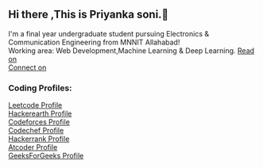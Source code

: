 ## Hi there ,This is Priyanka soni.👋
I'm a final year undergraduate student pursuing Electronics & Communication Engineering from MNNIT Allahabad! </br>
Working area: Web Development,Machine Learning & Deep Learning.
[Read on](https://medium.com/@PSoni_15) </br>
[Connect on](https://www.linkedin.com/in/priyanka-soni-131668176)

### Coding Profiles:
[Leetcode Profile](https://leetcode.com/priyanka_1507/) </br>
[Hackerearth Profile](http://www.hackerearth.com/@priyanka2228) </br>
[Codeforces Profile](https://codeforces.com/profile/PS1507) </br>
[Codechef Profile](https://www.codechef.com/users/priyanka_1507) </br>
[Hackerrank Profile](https://www.hackerrank.com/priyankasoni0191) </br>
[Atcoder Profile](https://atcoder.jp/users/PSoni) </br>
[GeeksForGeeks Profile](https://auth.geeksforgeeks.org/user/priyankasoni01999/profile)



